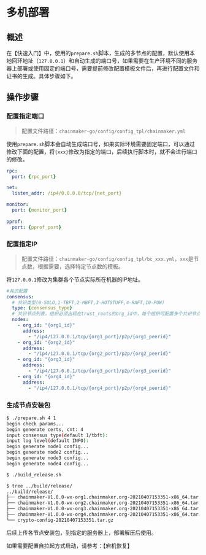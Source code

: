 # 多机部署

## 概述

在【快速入门】中，使用的`prepare.sh`脚本，生成的多节点的配置，默认使用本地回环地址（`127.0.0.1`）和自动生成的端口号，如果需要在生产环境不同的服务器上部署或使用固定的端口号，需要提前修改配置模板文件后，再进行配置文件和证书的生成。具体步骤如下。

## 操作步骤

### 配置指定端口

> 配置文件路径：`chainmaker-go/config/config_tpl/chainmaker.yml`

使用`prepare.sh`脚本会自动生成端口号，如果实际环境需要固定端口，可以通过修改下面的配置，将`{xxx}`修改为指定的端口，后续执行脚本时，就不会进行端口的修改。

```yaml
rpc: 
  port: {rpc_port}

net: 
  listen_addr: /ip4/0.0.0.0/tcp/{net_port}

monitor:
  port: {monitor_port}
     
pprof:
  port: {pprof_port}
```

### 配置指定IP

> 配置文件路径：`chainmaker-go/config/config_tpl/bc_xxx.yml`，`xxx`是节点数，根据需要，选择特定节点数的模板。

将`127.0.0.1`修改为集群各个节点实际所在机器的IP地址。

```yaml
#共识配置
consensus:
  # 共识类型(0-SOLO,1-TBFT,2-MBFT,3-HOTSTUFF,4-RAFT,10-POW)
  type: {consensus_type}
  # 共识节点列表，组织必须出现在trust_roots的org_id中，每个组织可配置多个共识节点，节点地址采用libp2p格式
  nodes:
    - org_id: "{org1_id}"
      address:
        - "/ip4/127.0.0.1/tcp/{org1_port}/p2p/{org1_peerid}"
    - org_id: "{org2_id}"
      address:
        - "/ip4/127.0.0.1/tcp/{org2_port}/p2p/{org2_peerid}"
    - org_id: "{org3_id}"
      address:
        - "/ip4/127.0.0.1/tcp/{org3_port}/p2p/{org3_peerid}"
    - org_id: "{org4_id}"
      address:
        - "/ip4/127.0.0.1/tcp/{org4_port}/p2p/{org4_peerid}"
```

### 生成节点安装包

```bash
$ ./prepare.sh 4 1
begin check params...
begin generate certs, cnt: 4
input consensus type(default 1/tbft): 
input log level(default INFO): 
begin generate node1 config...
begin generate node2 config...
begin generate node3 config...
begin generate node4 config...

$ ./build_release.sh 

$ tree ../build/release/
../build/release/
├── chainmaker-V1.0.0-wx-org1.chainmaker.org-20210407153351-x86_64.tar.gz
├── chainmaker-V1.0.0-wx-org2.chainmaker.org-20210407153351-x86_64.tar.gz
├── chainmaker-V1.0.0-wx-org3.chainmaker.org-20210407153351-x86_64.tar.gz
├── chainmaker-V1.0.0-wx-org4.chainmaker.org-20210407153351-x86_64.tar.gz
└── crypto-config-20210407153351.tar.gz
```

后续上传各节点安装包，到指定的服务器上，部署解压后使用。

如果需要配置自拉起方式启动，请参考：【宕机恢复】